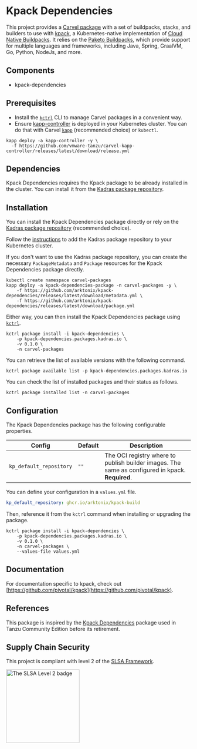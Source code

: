 # Kpack Dependencies

This project provides a [Carvel package](https://carvel.dev/kapp-controller/docs/latest/packaging) with a set of buildpacks, stacks, and builders to use with [kpack](https://github.com/pivotal/kpack), a Kubernetes-native implementation of [Cloud Native Buildpacks](https://buildpacks.io). It relies on the [Paketo Buildpacks](https://paketo.io), which provide support for multiple languages and frameworks, including Java, Spring, GraalVM, Go, Python, NodeJs, and more.

## Components

* kpack-dependencies

## Prerequisites

* Install the [`kctrl`](https://carvel.dev/kapp-controller/docs/latest/install/#installing-kapp-controller-cli-kctrl) CLI to manage Carvel packages in a convenient way.
* Ensure [kapp-controller](https://carvel.dev/kapp-controller) is deployed in your Kubernetes cluster. You can do that with Carvel
[`kapp`](https://carvel.dev/kapp/docs/latest/install) (recommended choice) or `kubectl`.

```shell
kapp deploy -a kapp-controller -y \
  -f https://github.com/vmware-tanzu/carvel-kapp-controller/releases/latest/download/release.yml
```

## Dependencies

Kpack Dependencies requires the Kpack package to be already installed in the cluster. You can install it
from the [Kadras package repository](https://github.com/arktonix/carvel-packages).

## Installation

You can install the Kpack Dependencies package directly or rely on the [Kadras package repository](https://github.com/arktonix/carvel-packages)
(recommended choice).

Follow the [instructions](https://github.com/arktonix/carvel-packages) to add the Kadras package repository to your Kubernetes cluster.

If you don't want to use the Kadras package repository, you can create the necessary `PackageMetadata` and
`Package` resources for the Kpack Dependencies package directly.

```shell
kubectl create namespace carvel-packages
kapp deploy -a kpack-dependencies-package -n carvel-packages -y \
    -f https://github.com/arktonix/kpack-dependencies/releases/latest/download/metadata.yml \
    -f https://github.com/arktonix/kpack-dependencies/releases/latest/download/package.yml
```

Either way, you can then install the Kpack Dependencies package using [`kctrl`](https://carvel.dev/kapp-controller/docs/latest/install/#installing-kapp-controller-cli-kctrl).

```shell
kctrl package install -i kpack-dependencies \
    -p kpack-dependencies.packages.kadras.io \
    -v 0.1.0 \
    -n carvel-packages
```

You can retrieve the list of available versions with the following command.

```shell
kctrl package available list -p kpack-dependencies.packages.kadras.io
```

You can check the list of installed packages and their status as follows.

```shell
kctrl package installed list -n carvel-packages
```

## Configuration

The Kpack Dependencies package has the following configurable properties.

| Config | Default | Description |
|-------|-------------------|-------------|
| `kp_default_repository` | `""` | The OCI registry where to publish builder images. The same as configured in kpack. **Required**. |

You can define your configuration in a `values.yml` file.

```yaml
kp_default_repository: ghcr.io/arktonix/kpack-build
```

Then, reference it from the `kctrl` command when installing or upgrading the package.

```shell
kctrl package install -i kpack-dependencies \
    -p kpack-dependencies.packages.kadras.io \
    -v 0.1.0 \
    -n carvel-packages \
    --values-file values.yml
```

## Documentation

For documentation specific to kpack, check out [https://github.com/pivotal/kpack](https://github.com/pivotal/kpack).

## References

This package is inspired by the [Kpack Dependencies](https://github.com/vmware-tanzu/package-for-kpack-dependencies) package used in Tanzu Community Edition before its retirement.

## Supply Chain Security

This project is compliant with level 2 of the [SLSA Framework](https://slsa.dev).

<img src="https://slsa.dev/images/SLSA-Badge-full-level2.svg" alt="The SLSA Level 2 badge" width=200>
